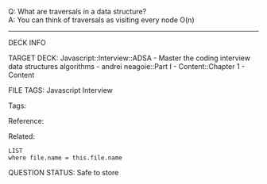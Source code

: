 Q: What are traversals in a data structure?  
A: You can think of traversals as visiting every node O(n)
<!--ID: 1690376045628-->

---

DECK INFO

TARGET DECK: Javascript::Interview::ADSA - Master the coding interview data structures algorithms - andrei neagoie::Part I - Content::Chapter 1 - Content

FILE TAGS: Javascript Interview

Tags:

Reference:

Related:

```dataview
LIST
where file.name = this.file.name
```

QUESTION STATUS: Safe to store